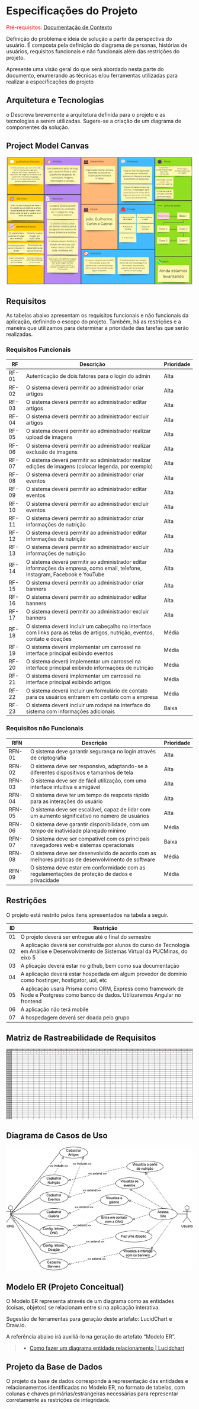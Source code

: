 # Especificações do Projeto

<span style="color:red">Pré-requisitos: <a href="1-Documentação de Contexto.md"> Documentação de Contexto</a></span>

Definição do problema e ideia de solução a partir da perspectiva do usuário. É composta pela definição do  diagrama de personas, histórias de usuários, requisitos funcionais e não funcionais além das restrições do projeto.

Apresente uma visão geral do que será abordado nesta parte do documento, enumerando as técnicas e/ou ferramentas utilizadas para realizar a especificações do projeto

## Arquitetura e Tecnologias

o	Descreva brevemente a arquitetura definida para o projeto e as tecnologias a serem utilizadas. Sugere-se a criação de um diagrama de componentes da solução.

## Project Model Canvas

![project-model-canvas](../documentos/img/project-model-canvas.png)

## Requisitos

As tabelas abaixo apresentam os requisitos funcionais e não funcionais da aplicação, definindo o escopo do projeto. Também, há as restrições e a maneira que utilizamos para determinar a prioridade das tarefas que serão realizadas.

### Requisitos Funcionais

| RF    | Descrição                                                                                                   | Prioridade |
|-------|-------------------------------------------------------------------------------------------------------------|------------|
| RF-01 | Autenticação de dois fatores para o login do admin                                                          | Alta       |
| RF-02 | O sistema deverá permitir ao administrador criar artigos                                                    | Alta       |
| RF-03 | O sistema deverá permitir ao administrador editar artigos                                                   | Alta       |
| RF-04 | O sistema deverá permitir ao administrador excluir artigos                                                  | Alta       |
| RF-05 | O sistema deverá permitir ao administrador realizar upload de imagens                                       | Alta       |
| RF-06 | O sistema deverá permitir ao administrador realizar exclusão de imagens                                      | Alta       |
| RF-07 | O sistema deverá permitir ao administrador realizar edições de imagens (colocar legenda, por exemplo)                                      | Alta       |
| RF-08 | O sistema deverá permitir ao administrador criar eventos                                                    | Alta       |
| RF-09 | O sistema deverá permitir ao administrador editar eventos                                                   | Alta       |
| RF-10 | O sistema deverá permitir ao administrador excluir eventos                                                  | Alta       |
| RF-11 | O sistema deverá permitir ao administrador criar informações de nutrição                                    | Alta       |
| RF-12 | O sistema deverá permitir ao administrador editar informações de nutrição                                   | Alta       |
| RF-13 | O sistema deverá permitir ao administrador excluir informações de nutrição                                  | Alta       |
| RF-14 | O sistema deverá permitir ao administrador editar informações da empresa, como email, telefone, Instagram, Facebook e YouTube | Alta       |
| RF-15 | O sistema deverá permitir ao administrador criar banners                                                    | Alta       |
| RF-16 | O sistema deverá permitir ao administrador editar banners                                                   | Alta       |
| RF-17 | O sistema deverá permitir ao administrador excluir banners                                                  | Alta       |
| RF-18 | O sistema deverá incluir um cabeçalho na interface com links para as telas de artigos, nutrição, eventos, contato e doações | Média      |
| RF-19 | O sistema deverá implementar um carrossel na interface principal exibindo eventos                           | Média      |
| RF-20 | O sistema deverá implementar um carrossel na interface principal exibindo informações de nutrição          | Média      |
| RF-21 | O sistema deverá implementar um carrossel na interface principal exibindo artigos                           | Média      |
| RF-22 | O sistema deverá incluir um formulário de contato para os usuários entrarem em contato com a empresa       | Média      |
| RF-23 | O sistema deverá incluir um rodapé na interface do sistema com informações adicionais                       | Baixa      |


### Requisitos não Funcionais

| RFN   | Descrição                                                                                                   | Prioridade |
|-------|-------------------------------------------------------------------------------------------------------------|------------|
| RFN-01| O sistema deve garantir segurança no login através de criptografia | Alta       |
| RFN-02| O sistema deve ser responsivo, adaptando-se a diferentes dispositivos e tamanhos de tela                  | Alta       |
| RFN-03| O sistema deve ser de fácil utilização, com uma interface intuitiva e amigável                              | Alta       |
| RFN-04| O sistema deve ter um tempo de resposta rápido para as interações do usuário                                | Alta       |
| RFN-05| O sistema deve ser escalável, capaz de lidar com um aumento significativo no número de usuários             | Alta       |
| RFN-06| O sistema deve garantir disponibilidade, com um tempo de inatividade planejado mínimo                        | Média      |
| RFN-07| O sistema deve ser compatível com os principais navegadores web e sistemas operacionais                     | Baixa      |
| RFN-08| O sistema deve ser desenvolvido de acordo com as melhores práticas de desenvolvimento de software          | Média      |
| RFN-09| O sistema deve estar em conformidade com as regulamentações de proteção de dados e privacidade              | Média      |



## Restrições

O projeto está restrito pelos itens apresentados na tabela a seguir.

|ID| Restrição                                             |
|--|-------------------------------------------------------|
|01| O projeto deverá ser entregue até o final do semestre |
|02| A aplicação deverá ser construída por alunos do curso de Tecnologia em Análise e Desenvolvimento de Sistemas Virtual da PUCMinas, do eixo 5       |
|03| A plicação deverá estar no github, bem como sua documentação|
|04| A aplicação deverá estar hospedada em algum provedor de domínio como hostinger, hostigator, uol, etc|
|05| A aplicação usará Prisma como ORM, Express como framework de Node e Postgress como banco de dados. Utilizaremos Angular no frontend|
|06| A aplicação não terá mobile|
|07| A hospedagem deverá ser doada pelo grupo|


## Matriz de Rastreabilidade de Requisitos

![matrizRastreabilidade](../documentos/img/02-matriz-rastreabilidade.png)


## Diagrama de Casos de Uso

![diagrama-casos-uso](../documentos/img/diagrama-casos-uso.png)

## Modelo ER (Projeto Conceitual)

O Modelo ER representa através de um diagrama como as entidades (coisas, objetos) se relacionam entre si na aplicação interativa.

Sugestão de ferramentas para geração deste artefato: LucidChart e Draw.io.

A referência abaixo irá auxiliá-lo na geração do artefato “Modelo ER”.

> - [Como fazer um diagrama entidade relacionamento | Lucidchart](https://www.lucidchart.com/pages/pt/como-fazer-um-diagrama-entidade-relacionamento)

## Projeto da Base de Dados

O projeto da base de dados corresponde à representação das entidades e relacionamentos identificadas no Modelo ER, no formato de tabelas, com colunas e chaves primárias/estrangeiras necessárias para representar corretamente as restrições de integridade.
